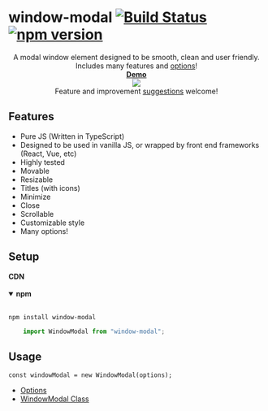 # window-modal [![Build Status](https://travis-ci.org/nik-m2/window-modal.svg?branch=master)](https://travis-ci.org/nik-m2/window-modal) [![npm version](https://badge.fury.io/js/window-modal.svg)](https://badge.fury.io/js/window-modal)



<p align="center">
    A modal window element designed to be smooth, clean and user friendly.
    <br>
    Includes many features and <a href="https://github.com/nik-m2/window-modal/blob/master/docs/options.md">options</a>! 
    <br>
    <a href="https://codesandbox.io/s/yqwmql4kp9"><b>Demo</b></a>
    <br>
    <img src="https://user-images.githubusercontent.com/20328954/54089282-d78e3d00-433d-11e9-802e-5c404283cc4a.png"/>
    <br>
    Feature and improvement <a href="https://github.com/nik-m2/window-modal/issues">suggestions</a> welcome!
</p>

## Features

- Pure JS (Written in TypeScript)
- Designed to be used in vanilla JS, or wrapped by front end frameworks (React, Vue, etc)
- Highly tested
- Movable
- Resizable
- Titles (with icons)
- Minimize
- Close
- Scrollable
- Customizable style
- Many options!

## Setup

<details>
    <summary style="display:inline-block;">
        <b>CDN</b>
    </summary>
    <br/>

```xml
    <script src="https://cdn.jsdelivr.net/npm/window-modal/build/index.js"/>
```
    
</details>

<br/>

<details open>
    <summary>
        <b>npm</b>
    </summary>
    <br/>

`npm install window-modal`
    
```javascript
    import WindowModal from "window-modal";
```
</details>

## Usage

```
const windowModal = new WindowModal(options);
```

- [Options](https://github.com/nik-m2/window-modal/blob/master/docs/options.md)
- [WindowModal Class](https://github.com/nik-m2/window-modal/blob/master/docs/WindowModal.md)

